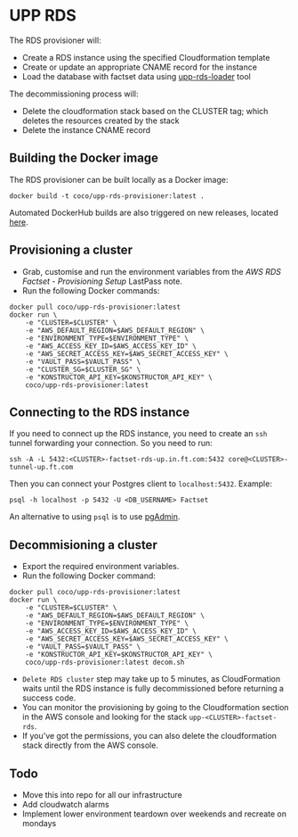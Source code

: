 # UPP RDS

The RDS provisioner will:

* Create a RDS instance using the specified Cloudformation template
* Create or update an appropriate CNAME record for the instance
* Load the database with factset data using [upp-rds-loader](https://github.com/Financial-Times/upp-provisioners/tree/master/upp-rds-provisioner/loader) tool

The decommissioning process will:

* Delete the cloudformation stack based on the CLUSTER tag; which deletes the resources created by the stack
* Delete the instance CNAME record


## Building the Docker image
The RDS provisioner can be built locally as a Docker image:

`docker build -t coco/upp-rds-provisioner:latest .`

Automated DockerHub builds are also triggered on new releases, located [here](https://hub.docker.com/r/coco/upp-rds-provisioner/).


## Provisioning a cluster
- Grab, customise and run the environment variables from the *AWS RDS Factset - Provisioning Setup* LastPass note.
- Run the following Docker commands:
```
docker pull coco/upp-rds-provisioner:latest
docker run \
    -e "CLUSTER=$CLUSTER" \
    -e "AWS_DEFAULT_REGION=$AWS_DEFAULT_REGION" \
    -e "ENVIRONMENT_TYPE=$ENVIRONMENT_TYPE" \
    -e "AWS_ACCESS_KEY_ID=$AWS_ACCESS_KEY_ID" \
    -e "AWS_SECRET_ACCESS_KEY=$AWS_SECRET_ACCESS_KEY" \
    -e "VAULT_PASS=$VAULT_PASS" \
    -e "CLUSTER_SG=$CLUSTER_SG" \
    -e "KONSTRUCTOR_API_KEY=$KONSTRUCTOR_API_KEY" \
    coco/upp-rds-provisioner:latest
```


## Connecting to the RDS instance

If you need to connect up the RDS instance, you need to create an `ssh` tunnel forwarding your connection. So you need to run:

```
ssh -A -L 5432:<CLUSTER>-factset-rds-up.in.ft.com:5432 core@<CLUSTER>-tunnel-up.ft.com
```

Then you can connect your Postgres client to `localhost:5432`. Example:

```
psql -h localhost -p 5432 -U <DB_USERNAME> Factset
```

An alternative to using `psql` is to use [pgAdmin](https://www.pgadmin.org/).


## Decommisioning a cluster
- Export the required environment variables.
- Run the following Docker command:
```
docker pull coco/upp-rds-provisioner:latest
docker run \
    -e "CLUSTER=$CLUSTER" \
    -e "AWS_DEFAULT_REGION=$AWS_DEFAULT_REGION" \
    -e "ENVIRONMENT_TYPE=$ENVIRONMENT_TYPE" \
    -e "AWS_ACCESS_KEY_ID=$AWS_ACCESS_KEY_ID" \
    -e "AWS_SECRET_ACCESS_KEY=$AWS_SECRET_ACCESS_KEY" \
    -e "VAULT_PASS=$VAULT_PASS" \
    -e "KONSTRUCTOR_API_KEY=$KONSTRUCTOR_API_KEY" \
    coco/upp-rds-provisioner:latest decom.sh
```
- `Delete RDS cluster` step may take up to 5 minutes, as CloudFormation waits until the RDS instance is fully decommissioned before returning a success code.
- You can monitor the provisioning by going to the Cloudformation section in the AWS console and looking for the stack `upp-<CLUSTER>-factset-rds`.
- If you've got the permissions, you can also delete the cloudformation stack directly from the AWS console. 


## Todo
* Move this into repo for all our infrastructure
* Add cloudwatch alarms
* Implement lower environment teardown over weekends and recreate on mondays
